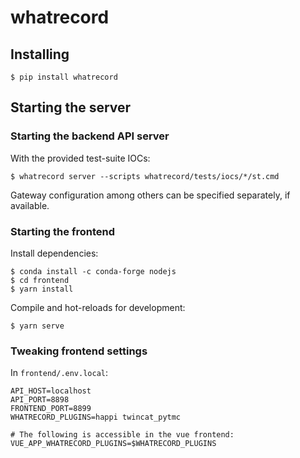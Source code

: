 # whatrecord

## Installing

```
$ pip install whatrecord
```

## Starting the server

### Starting the backend API server

With the provided test-suite IOCs:

```
$ whatrecord server --scripts whatrecord/tests/iocs/*/st.cmd
```

Gateway configuration among others can be specified separately, if available.

### Starting the frontend

Install dependencies:
```
$ conda install -c conda-forge nodejs
$ cd frontend
$ yarn install
```

Compile and hot-reloads for development:
```
$ yarn serve
```

### Tweaking frontend settings

In ``frontend/.env.local``:

```
API_HOST=localhost
API_PORT=8898
FRONTEND_PORT=8899
WHATRECORD_PLUGINS=happi twincat_pytmc

# The following is accessible in the vue frontend:
VUE_APP_WHATRECORD_PLUGINS=$WHATRECORD_PLUGINS
```
